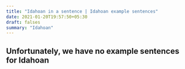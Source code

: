 ```yaml
---
title: "Idahoan in a sentence | Idahoan example sentences"
date: 2021-01-20T19:57:50+05:30
draft: falses
summary: "Idahoan"
---
```

## Unfortunately, we have no example sentences for Idahoan                 
